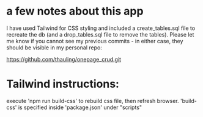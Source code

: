# a few notes about this app 
I have used Tailwind for CSS styling and included a create_tables.sql file to recreate the db (and a drop_tables.sql file to remove the tables).
Please let me know if you cannot see my previous commits - in either case, they should be visible in my personal repo:

https://github.com/thauling/onepage_crud.git

# Tailwind instructions:
execute 'npm run build-css' to rebuild css file, then refresh browser. 'build-css' is specified inside 'package.json' under "scripts"